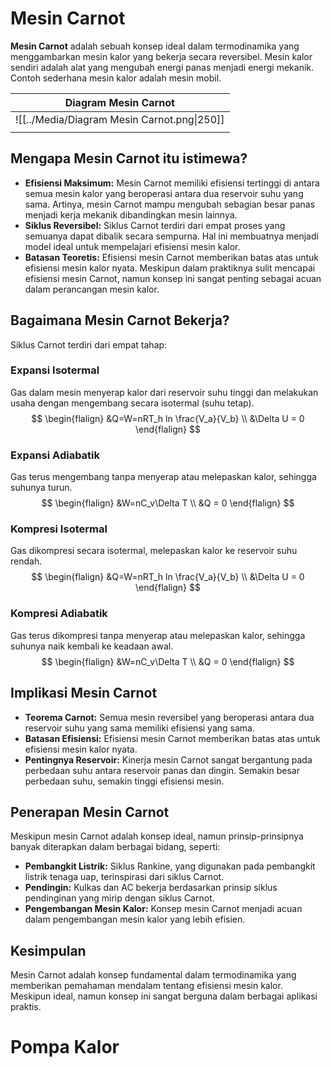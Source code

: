# Mesin Carnot
**Mesin Carnot** adalah sebuah konsep ideal dalam termodinamika yang menggambarkan mesin kalor yang bekerja secara reversibel. Mesin kalor sendiri adalah alat yang mengubah energi panas menjadi energi mekanik. Contoh sederhana mesin kalor adalah mesin mobil.

| Diagram Mesin Carnot               |
| ---------------------------------- |
| ![[../Media/Diagram Mesin Carnot.png\|250]] |
|                                    |

## Mengapa Mesin Carnot itu istimewa?

- **Efisiensi Maksimum:** Mesin Carnot memiliki efisiensi tertinggi di antara semua mesin kalor yang beroperasi antara dua reservoir suhu yang sama. Artinya, mesin Carnot mampu mengubah sebagian besar panas menjadi kerja mekanik dibandingkan mesin lainnya.
- **Siklus Reversibel:** Siklus Carnot terdiri dari empat proses yang semuanya dapat dibalik secara sempurna. Hal ini membuatnya menjadi model ideal untuk mempelajari efisiensi mesin kalor.
- **Batasan Teoretis:** Efisiensi mesin Carnot memberikan batas atas untuk efisiensi mesin kalor nyata. Meskipun dalam praktiknya sulit mencapai efisiensi mesin Carnot, namun konsep ini sangat penting sebagai acuan dalam perancangan mesin kalor.

## Bagaimana Mesin Carnot Bekerja?

Siklus Carnot terdiri dari empat tahap:
### Expansi Isotermal
Gas dalam mesin menyerap kalor dari reservoir suhu tinggi dan melakukan usaha dengan mengembang secara isotermal (suhu tetap).
$$
\begin{flalign}
&Q=W=nRT_h ln \frac{V_a}{V_b} \\
&\Delta U = 0
\end{flalign}
$$
### Expansi Adiabatik
Gas terus mengembang tanpa menyerap atau melepaskan kalor, sehingga suhunya turun.
$$
\begin{flalign}
&W=nC_v\Delta T \\
&Q = 0
\end{flalign}
$$
### Kompresi Isotermal
Gas dikompresi secara isotermal, melepaskan kalor ke reservoir suhu rendah.
$$
\begin{flalign}
&Q=W=nRT_h ln \frac{V_a}{V_b} \\
&\Delta U = 0
\end{flalign}
$$
### Kompresi Adiabatik
Gas terus dikompresi tanpa menyerap atau melepaskan kalor, sehingga suhunya naik kembali ke keadaan awal.
$$
\begin{flalign}
&W=nC_v\Delta T \\
&Q = 0
\end{flalign}
$$

## Implikasi Mesin Carnot

- **Teorema Carnot:** Semua mesin reversibel yang beroperasi antara dua reservoir suhu yang sama memiliki efisiensi yang sama.
- **Batasan Efisiensi:** Efisiensi mesin Carnot memberikan batas atas untuk efisiensi mesin kalor nyata.
- **Pentingnya Reservoir:** Kinerja mesin Carnot sangat bergantung pada perbedaan suhu antara reservoir panas dan dingin. Semakin besar perbedaan suhu, semakin tinggi efisiensi mesin.

## Penerapan Mesin Carnot

Meskipun mesin Carnot adalah konsep ideal, namun prinsip-prinsipnya banyak diterapkan dalam berbagai bidang, seperti:

- **Pembangkit Listrik:** Siklus Rankine, yang digunakan pada pembangkit listrik tenaga uap, terinspirasi dari siklus Carnot.
- **Pendingin:** Kulkas dan AC bekerja berdasarkan prinsip siklus pendinginan yang mirip dengan siklus Carnot.
- **Pengembangan Mesin Kalor:** Konsep mesin Carnot menjadi acuan dalam pengembangan mesin kalor yang lebih efisien.

## Kesimpulan

Mesin Carnot adalah konsep fundamental dalam termodinamika yang memberikan pemahaman mendalam tentang efisiensi mesin kalor. Meskipun ideal, namun konsep ini sangat berguna dalam berbagai aplikasi praktis.

# Pompa Kalor